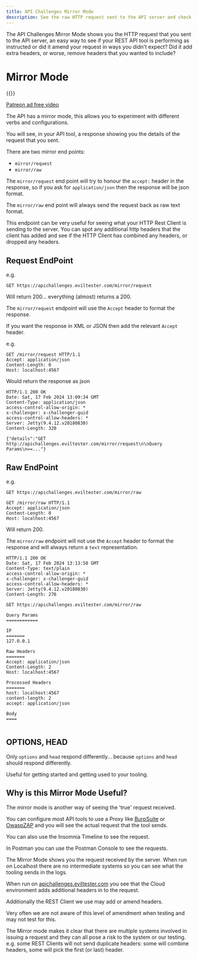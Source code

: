 ```yaml
---
title: API Challenges Mirror Mode
description: See the raw HTTP request sent to the API server and check if your REST API tool sends what you expect.
---
```


The API Challenges Mirror Mode shows you the HTTP request that you sent to the API server, an easy way to see if your REST API tool is performing as instructed or did it amend your request in ways you didn't expect? Did it add extra headers, or worse, remove headers that you wanted to include?

# Mirror Mode

{{<youtube-embed key="Q3qbyUNwYbM">}}

[Patreon ad free video](https://www.patreon.com/posts/54382928)

The API has a mirror mode, this allows you to experiment with different verbs and configurations.

You will see, in your API tool, a response showing you the details of the request that you sent.

There are two mirror end points:

- `mirror/request`
- `mirror/raw`

The `mirror/request` end point will try to honour the `accept:` header in the response, so if you ask for `application/json` then the response will be json format.

The `mirror/raw` end point will always send the request back as raw text format.

This endpoint can be very useful for seeing what your HTTP Rest Client is sending to the server. You can spot any additional http headers that the client has added and see if the HTTP Client has combined any headers, or dropped any headers.

## Request EndPoint

e.g.

```
GET https://apichallenges.eviltester.com/mirror/request
```

Will return 200... everything (almost) returns a 200.

The `mirror/request` endpoint will use the `Accept` header to format the response.

If you want the response in XML or JSON then add the relevant `Accept` header.

e.g.

```
GET /mirror/request HTTP/1.1
Accept: application/json
Content-Length: 0
Host: localhost:4567
```

Would return the response as json

```
HTTP/1.1 200 OK
Date: Sat, 17 Feb 2024 13:09:34 GMT
Content-Type: application/json
access-control-allow-origin: *
x-challenger: x-challenger-guid
access-control-allow-headers: *
Server: Jetty(9.4.12.v20180830)
Content-Length: 320

{"details":"GET http://apichallenges.eviltester.com/mirror/request\n\nQuery Params\n==..."}
```


## Raw EndPoint

e.g.

```
GET https://apichallenges.eviltester.com/mirror/raw
```

```
GET /mirror/raw HTTP/1.1
Accept: application/json
Content-Length: 0
Host: localhost:4567
```

Will return 200.

The `mirror/raw` endpoint will not use the `Accept` header to format the response and will always return a `text` representation.

```
HTTP/1.1 200 OK
Date: Sat, 17 Feb 2024 13:13:58 GMT
Content-Type: text/plain
access-control-allow-origin: *
x-challenger: x-challenger-guid
access-control-allow-headers: *
Server: Jetty(9.4.12.v20180830)
Content-Length: 276

GET https://apichallenges.eviltester.com/mirror/raw

Query Params
============

IP
=======
127.0.0.1

Raw Headers
=======
Accept: application/json
Content-Length: 2
Host: localhost:4567

Processed Headers
=======
host: localhost:4567
content-length: 2
accept: application/json

Body
====


```

## OPTIONS, HEAD

Only `options` and `head` respond differently... because `options` and `head` should respond differently.

Useful for getting started and getting used to your tooling.


## Why is this Mirror Mode Useful?

The mirror mode is another way of seeing the 'true' request received.

You can configure most API tools to use a Proxy like [BurpSuite](https://portswigger.net/burp) or [OwaspZAP](https://www.zaproxy.org/) and you will see the actual request that the tool sends.

You can also use the Insomnia Timeline to see the request.

In Postman you can use the Postman Console to see the requests.

The Mirror Mode shows you the request received by the server. When run on Localhost there are no intermediate systems so you can see what the tooling sends in the logs.

When run on [apichallenges.eviltester.com](https://apichallenges.eviltester.com/practice-modes/mirror) you see that the Cloud environment adds additional headers in to the request.

Additionally the REST Client we use may add or amend headers.

Very often we are not aware of this level of amendment when testing and may not test for this.

The Mirror mode makes it clear that there are multiple systems involved in issuing a request and they can all pose a risk to the system or our testing. e.g. some REST Clients will not send duplicate headers: some will combine headers, some will pick the first (or last) header.


<!--

    <script>
        let spans =document.querySelectorAll(".currenthost");
        spans.forEach(element =>{
            element.innerHTML = document.location.host;
            }
        );
    </script>

-->